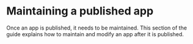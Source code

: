 # Maintaining a published app

Once an app is published, it needs to be maintained. This section of the guide explains how to
maintain and modify an app after it is published.
